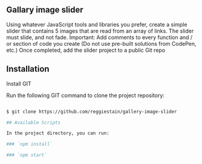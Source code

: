 ## Gallary image slider

Using whatever JavaScript tools and libraries you prefer, create a simple slider that contains 5 images that are read from an array of links. The slider must slide, and not fade. Important: Add comments to every function and / or section of code you create (Do not use pre-built solutions from CodePen, etc.) Once completed, add the slider project to a public Git repo

## Installation

Install GIT

Run the following GIT command to clone the project repository:

```bash

$ git clone https://github.com/reggiestain/gallery-image-slider

## Available Scripts

In the project directory, you can run:

### `npm install`

### `npm start`
```
